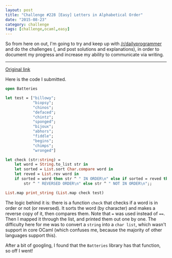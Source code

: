 ```yaml
---
layout: post
title: "Challenge #228 [Easy] Letters in Alphabetical Order"
date: "2015-08-23"
category: challenge
tags: [challenge,ocaml,easy]
---
```


So from here on out, I'm going to try and keep up with [/r/dailyprogrammer][dp]
and do the challenges (, and post solutions and explanations), in order to
document my progress and increase my ability to communicate via writing.

<hr>

[Original link][op]

Here is the code I submitted.

~~~ ocaml
open Batteries

let test = ["billowy";
            "biopsy";
            "chinos";
            "defaced";
            "chintz";
            "sponged";
            "bijoux";
            "abhors";
            "fiddle";
            "begins";
            "chimps";
            "wronged"]

let check (str:string) =
    let word = String.to_list str in
    let sorted = List.sort Char.compare word in
    let reved = List.rev word in
    if sorted = word then str ^ " IN ORDER\n" else if sorted = reved then
        str ^ " REVERSED ORDER\n" else str ^ " NOT IN ORDER\n";;

List.map print_string (List.map check test)
~~~

The logic behind it is: there is a function `check` that checks if a word is in
order or not (or reversed). It sorts the word (by character) and makes a reverse
copy of it, then compares them. Note that `=` was used instead of `==`. Then I
mapped it through the list, and printed them out one by one. The difficulty here
for me was to convert a `string` into a `char list`, which wasn't support in
core OCaml (which confuses me, because the majority of other languages support
this).

After a bit of googling, I found that the `Batteries` library has that function,
so off I went!

[dp]: https://www.reddit.com/r/dailyprogrammer
[op]: https://www.reddit.com/r/dailyprogrammer/comments/3h9pde/20150817_challenge_228_easy_letters_in/
